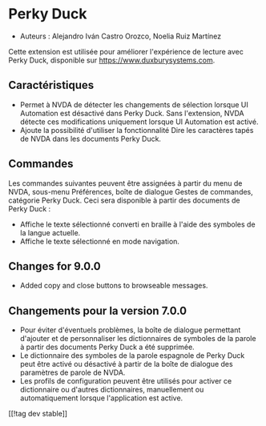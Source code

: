 # Perky Duck #

*	Auteurs : Alejandro Iván Castro Orozco, Noelia Ruiz Martínez

Cette extension est utilisée pour améliorer l'expérience de lecture avec
Perky Duck, disponible sur <https://www.duxburysystems.com>.

## Caractéristiques ##

* Permet à NVDA de détecter les changements de sélection lorsque UI
  Automation est désactivé dans Perky Duck. Sans l'extension, NVDA détecte
  ces modifications uniquement lorsque UI Automation est activé.
* Ajoute la possibilité d'utiliser la fonctionnalité Dire les caractères
  tapés de NVDA dans les documents Perky Duck.

## Commandes ##

Les commandes suivantes peuvent être assignées à partir du menu de NVDA,
sous-menu Préférences, boîte de dialogue Gestes de commandes, catégorie
Perky Duck. Ceci sera disponible à partir des documents de Perky Duck :

* Affiche le texte sélectionné converti en braille à l'aide des symboles de
  la langue actuelle.
* Affiche le texte sélectionné en mode navigation.

## Changes for 9.0.0 ##

* Added copy and close buttons to browseable messages.

## Changements pour la version 7.0.0 ##

* Pour éviter d'éventuels problèmes, la boîte de dialogue permettant
  d'ajouter et de personnaliser les dictionnaires de symboles de la parole à
  partir des documents Perky Duck a été supprimée.
* Le dictionnaire des symboles de la parole espagnole de Perky Duck peut
  être activé ou désactivé à partir de la boîte de dialogue des paramètres
  de parole de NVDA.
* Les profils de configuration peuvent être utilisés pour activer ce
  dictionnaire ou d'autres dictionnaires, manuellement ou automatiquement
  lorsque l'application est active.

[[!tag dev stable]]
